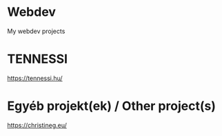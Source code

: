 # Webdev
My webdev projects



# TENNESSI
https://tennessi.hu/

# Egyéb projekt(ek) / Other project(s)

https://christineg.eu/
